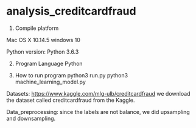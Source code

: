 # analysis_creditcardfraud
1. Compile platform

Mac OS X 10.14.5
windows 10

Python version:
Python 3.6.3

2. Program Language
Python

3. How to run program
python3 run.py
python3 machine_learning_model.py


Datasets:
https://www.kaggle.com/mlg-ulb/creditcardfraud
we download the dataset called creditcardfraud from the Kaggle. 

Data_preprocessing:
since the labels are not balance, we did upsampling and downsampling.

